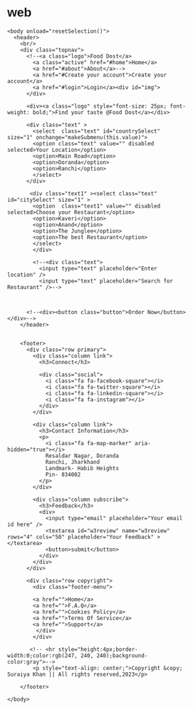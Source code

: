 # web
<!DOCTYPE html>
<html lang="en">
<head>
    <meta charset="UTF-8"/>
    <meta http-equiv="X-UA-Compayible" content="IE=edge"/>
    <meta name="viewport" content="width=device-width,initial-scale=1.0"/>
    <title>Restaurant</title>
    <link rel="stylesheet" href="https://cdnjs.cloudflare.com/ajax/libs/font-awesome/4.7.0/css/font-awesome.min.css">

    
   <style>
  
    body {
  margin: 0;
  font-family: Arial, Helvetica, sans-serif;
}

* {
   box-sizing: border-box;
}
input,textarea[type=text] {
   padding: 12px;
   font-size: 17px;
   border: 1px solid grey;
   float: left;
   width: 80%;
   background: #f1f1f1;
}
button {
   float: left;
   width: 20%;
   padding: 12px;
   background: rgb(14, 81, 204);
   color: white;
   font-size: 17px;
   border: 1px solid grey;
   border-left: none;
   cursor: pointer;
}
button:hover {
   background: #1b11a5;
}

.topnav {
  overflow: hidden;
  background-color: hwb(0 91% 7%);
  font-weight: bold;
}

.topnav a {
  float: left;
  color: #f2f2f2;
  text-align: center;
  padding: 14px 16px;
  text-decoration: none;
  font-size: 20px;
}

.topnav a:hover {
  background-color: #ddd;
  color: rgb(27, 12, 238);
  font-weight: bold;
}

.topnav a.active {
  color: rgb(17, 9, 234);
}

#img {
  background-image: url('https://img4.goodfon.com/wallpaper/nbig/e/e7/fastfud-gamburger-ovoshchi-ogon-dvoe-eda.jpg');
  padding: 19em 0;
  width:100%;
  background-repeat: no-repeat;
  border-image: space;
  margin: top 5px;
  background-size:cover;
  background-origin: padding-box;
  background-position: center;
  
  
}

.logo{
  position:absolute;
    top: 30%;
    left: 50%;
    transform: translate(-50%, -50%);
  text-align: center;
  padding: 50px;
  margin: 6px 4px; 
  width:300px;
  border-radius: 10px;
  background-color:blue ;}
  
  .text{position:absolute;
    top: 40%;
    left: 50%;
    transform: translate(-50%, -50%);
    padding: 8px;
    font-size: 15px;
    text-align: center;
    color: black;
    width:300px;
    margin: 6px 4px; 
    
   }

   .text1{position:absolute;
    top: 48%;
    left: 50%;
    padding: 8px;
    transform: translate(-50%, -50%);
    font-size: 15px;
    text-align: center;
    color: black;
    width:300px;
    margin: 6px 4px; 
   }



footer {
  background-color: black;
  color: white;
  bottom: 0;
  width: 100%;
  font-size: 16px;
}
footer * {
  box-sizing: border-box;
  border: none;
  outline: none;
}

.row {
  padding: 1em 1em;
}
.row.primary {
  display: grid;
  grid-template-columns: 3fr 2fr 4fr;
  align-items: stretch;
}
.column {
  width: 100%;
  display: flex;
  flex-direction: column;
  padding: 0 2em;
  min-height: 15em;
}
h3 {
  width: 100%;
  text-align: left;
  color: white;
  font-size: 1.4em;
  white-space: nowrap;
}
ul {
  list-style: none;
  display: flex;
  flex-direction: column;
  padding: 0;
  margin: 0;
}
li:not(:first-child) {
  margin-top: 0.8em;
}
ul li a {
  color: #a7a7a7;
  text-decoration: none;
}
ul li a:hover {
  color: #c7940a;
}
.about p {
  text-align: justify;
  line-height: 2;
  margin: 0;
}
input,textarea,
button {
  font-size: 1em;
  padding: 1em;
  width: 100%;
  border-radius: 5px;
  margin-bottom: 5px;
  background: #f1f1f1;
}
button {
  background-color: #c7940a;
  color: #ffffff;
}
div.social {
  display: flex;
  justify-content: space-around;
  font-size: 2.4em;
  flex-direction: row;
  margin-top: 0.5em;
}
.social i {
  color: #bac6d9;
  
}

.copyright {
  padding: 0.3em 1em;
  background-color: #25262e;
}
.footer-menu{
  
  text-align: center;
    margin-top: 10px;
}
.footer-menu a{
  color: #cfd2d6;
  padding: 6px;
  text-decoration: none;
}
.footer-menu a:hover, .social i:hover{
  color: #c7940a;
}
.copyright p {
  font-size: 0.9em;
  text-align: right;
}

@media screen and (max-width: 850px) {
  .row.primary {
    grid-template-columns: 1fr;
  }
}

.button {
  background-color: #d71919; /* Green */
  border: none;
  color: white;
  padding: 20px;
  text-align: center;
  text-decoration: none;
  display: inline-block;
  font-size: 18px;
  margin: 4px 2px;
  cursor: pointer;
  position:absolute;
  top: 40%;
  left: 50%;
  width:200px;
  transform: translate(-50%,-50%);
  border-radius: 12px;
  transition: all 0.5s;
}

</style>
</head>

    <body onload="resetSelection()">
      <header>
        <br/>
        <div class="topnav">
          <!--<a class="logo">Food Dost</a>
            <a class="active" href="#home">Home</a>
            <a href="#about">About</a>-->
            <a href="#Create your account">Create your account</a>
            <a href="#login">Login</a><div id="img">
          </div>

          <div><a class="logo" style="font-size: 25px; font-weight: bold;">Find your taste @Food Dost</a></div>

          <div class="text" >
            <select  class="text" id="countrySelect" size="1" onchange="makeSubmenu(this.value)">
            <option class="text" value="" disabled selected>Your Location</option>
            <option>Main Road</option>
            <option>Doranda</option>
            <option>Ranchi</option>
            </select>
          </div>            

           <div class="text1" ><select class="text" id="citySelect" size="1" >
            <option  class="text1" value="" disabled selected>Choose your Restaurant</option>
            <option>Kaveri</option>
            <option>Anand</option>
            <option>The Junglee</option>
            <option>The best Restaurant</option>
            </select>
            </div>
          
            <!--<div class="text">
              <input type="text" placeholder="Enter location" /> 
              <input type="text" placeholder="Search for Restaurant" />-->

              
               
          <!--<div><button class="button">Order Now</button></div>-->
        </header>
        
        
        <footer>
          <div class="row primary">
            <div class="column link">
              <h3>Connect</h3>
              
              <div class="social">
                <i class="fa fa-facebook-square"></i>
                <i class="fa fa-twitter-square"></i>
                <i class="fa fa-linkedin-square"></i>
                <i class="fa fa-instagram"></i>
              </div>
            </div>
          
            <div class="column link">
              <h3>Contact Information</h3>
              <p>
                <i class="fa fa-map-marker" aria-hidden="true"></i>
                Resaldar Nagar, Doranda
                Ranchi, Jharkhand
                Landmark- Habib Heights
                Pin- 834002
              </p>
            </div>
          
            <div class="column subscribe">
              <h3>Feedback</h3>
              <div>
                <input type="email" placeholder="Your email id here" />
                <textarea id="w3review" name="w3review" rows="4" cols="50" placeholder="Your Feedback" ></textarea>
                <button>submit</button>
              </div>
            </div>
          </div>

          <div class="row copyright">
            <div class="footer-menu">
          
            <a href="">Home</a>
            <a href="">F.A.Q</a>
            <a href="">Cookies Policy</a>
            <a href="">Terms Of Service</a>
            <a href="">Support</a>
             </div>
            </div>
           
           <!-- <hr style="height:4px;border-width:0;color:rgb(247, 240, 240);background-color:gray">-->
            <p style="text-align: center;">Copyright &copy; Suraiya Khan || All rights reserved,2023</p>
          
        </footer>
         
    </body>

</html>
